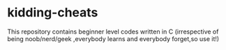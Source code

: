 # kidding-cheats
This repository contains beginner level codes written in C (irrespective of being noob/nerd/geek ,everybody learns and everybody forget,so use it!)

